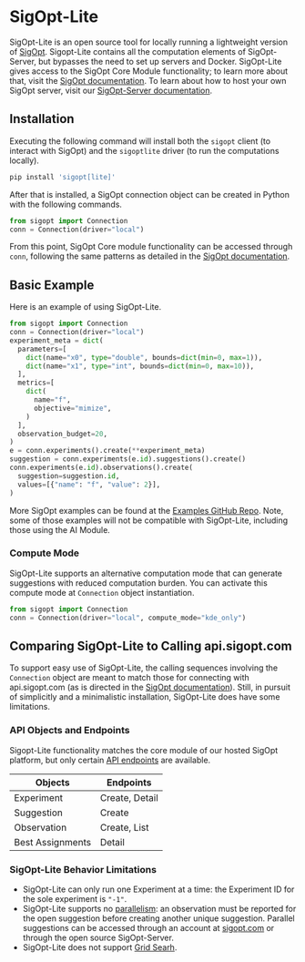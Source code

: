 <!--
Copyright © 2023 Intel Corporation

SPDX-License-Identifier: Apache License 2.0
-->


# SigOpt-Lite

SigOpt-Lite is an open source tool for locally running a lightweight version of [SigOpt](www.sigopt.com). Sigopt-Lite contains all the computation elements of SigOpt-Server, but bypasses the need to set up servers and Docker.  SigOpt-Lite gives access to the SigOpt Core Module functionality; to learn more about that, visit the [SigOpt documentation](https://docs.sigopt.com/intro/sigopt-api-modules).  To learn about how to host your own SigOpt server, visit our [SigOpt-Server documentation](../#README.md).

## Installation

Executing the following command will install both the `sigopt` client (to interact with SigOpt) and the `sigoptlite` driver (to run the computations locally).

```bash
pip install 'sigopt[lite]'
```

After that is installed, a SigOpt connection object can be created in Python with the following commands.

```python
from sigopt import Connection
conn = Connection(driver="local")
```

From this point, SigOpt Core module functionality can be accessed through `conn`, following the same patterns as detailed in the [SigOpt documentation](https://docs.sigopt.com/core-module-api-references/quick-start).

## Basic Example

Here is an example of using SigOpt-Lite.

```python
from sigopt import Connection
conn = Connection(driver="local")
experiment_meta = dict(
  parameters=[
    dict(name="x0", type="double", bounds=dict(min=0, max=1)),
    dict(name="x1", type="int", bounds=dict(min=0, max=10)),
  ],
  metrics=[
    dict(
      name="f",
      objective="mimize",
    )
  ],
  observation_budget=20,
)
e = conn.experiments().create(**experiment_meta)
suggestion = conn.experiments(e.id).suggestions().create()
conn.experiments(e.id).observations().create(
  suggestion=suggestion.id,
  values=[{"name": "f", "value": 2}],
)
```

More SigOpt examples can be found at the [Examples GitHub Repo](https://github.com/sigopt/sigopt-examples).  Note, some of those examples will not be compatible with SigOpt-Lite, including those using the AI Module.

### Compute Mode

SigOpt-Lite supports an alternative computation mode that can generate suggestions with reduced computation burden. You can activate this compute mode at `Connection` object instantiation.

```python
from sigopt import Connection
conn = Connection(driver="local", compute_mode="kde_only")
```

## Comparing SigOpt-Lite to Calling api.sigopt.com

To support easy use of SigOpt-Lite, the calling sequences involving the `Connection` object are meant to match those for connecting with api.sigopt.com (as is directed in the [SigOpt documentation](https://docs.sigopt.com)).  Still, in pursuit of simplicitly and a minimalistic installation, SigOpt-Lite does have some limitations.

### API Objects and Endpoints

Sigopt-Lite functionality matches the core module of our hosted SigOpt platform, but only certain [API endpoints](https://docs.sigopt.com/core-module-api-references/api-endpoints) are available.

| Objects      | Endpoints         |
| -----------  | -----------       |
| Experiment   | Create,  Detail   |
| Suggestion   | Create            |
| Observation  | Create, List      |
| Best Assignments | Detail		  |

### SigOpt-Lite Behavior Limitations

* SigOpt-Lite can only run one Experiment at a time: the Experiment ID for the sole experiment is `"-1"`.
* SigOpt-Lite supports no [parallelism](https://docs.sigopt.com/advanced_experimentation/parallelism): an observation must be reported for the open suggestion before creating another unique suggestion.  Parallel suggestions can be accessed through an account at [sigopt.com](https://app.sigopt.com/signup) or through the open source SigOpt-Server.
* SigOpt-Lite does not support [Grid Searh](https://docs.sigopt.com/intro/main-concepts/random_search#grid-search).
